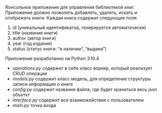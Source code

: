 Rонсольное приложение для управления библиотекой книг. Приложение должно позволять добавлять, удалять, искать и отображать книги. Каждая книга содержит следующие поля:
 1. id (уникальный идентификатор, генерируется автоматически)
 2. title (название книги)
 3. author (автор книги)
 4. year (год издания)
 5. status (статус книги: “в наличии”, “выдана”)


 Приложение разработанно на Python 3.10.4
 
* *operations.py* содержит в себе класс воркер, который реализует CRUD операции
* *models.py* содержит класс модель, для определение структуры записи информации о книге
* *config.py* содержит название файла, где будет храниться весь json объеткт
* *interface.py* содержит все взаиможействия с пользователем
* *main.py* точка входа
